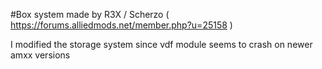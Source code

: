 #Box system made by R3X / Scherzo ( https://forums.alliedmods.net/member.php?u=25158 )

I modified the storage system since vdf module seems to crash on newer amxx versions